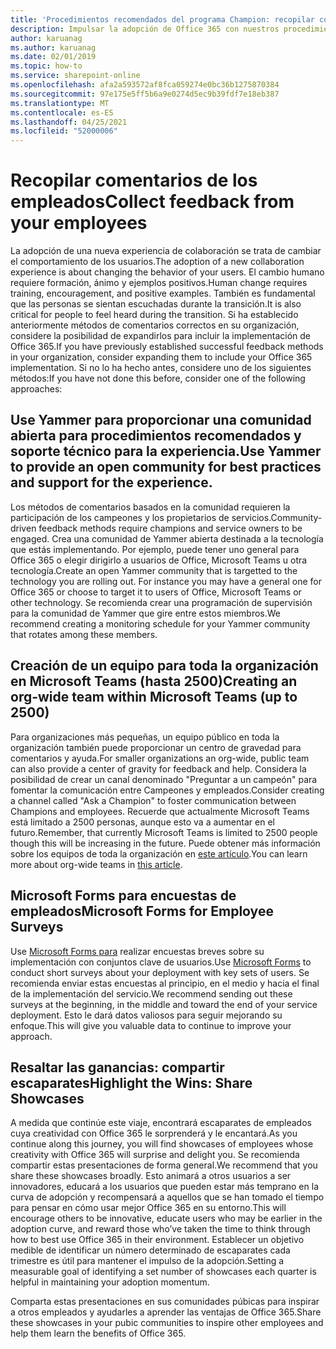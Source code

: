 ```yaml
---
title: 'Procedimientos recomendados del programa Champion: recopilar comentarios'
description: Impulsar la adopción de Office 365 con nuestros procedimientos recomendados del Programa de campeones
author: karuanag
ms.author: karuanag
ms.date: 02/01/2019
ms.topic: how-to
ms.service: sharepoint-online
ms.openlocfilehash: afa2a593572af8fca059274e0bc36b1275870384
ms.sourcegitcommit: 97e175e5ff5b6a9e0274d5ec9b39fdf7e18eb387
ms.translationtype: MT
ms.contentlocale: es-ES
ms.lasthandoff: 04/25/2021
ms.locfileid: "52000006"
---
```

# <a name="collect-feedback-from-your-employees"></a><span data-ttu-id="f6804-103">Recopilar comentarios de los empleados</span><span class="sxs-lookup"><span data-stu-id="f6804-103">Collect feedback from your employees</span></span>

<span data-ttu-id="f6804-104">La adopción de una nueva experiencia de colaboración se trata de cambiar el comportamiento de los usuarios.</span><span class="sxs-lookup"><span data-stu-id="f6804-104">The adoption of a new collaboration experience is about changing the behavior of your users.</span></span> <span data-ttu-id="f6804-105">El cambio humano requiere formación, ánimo y ejemplos positivos.</span><span class="sxs-lookup"><span data-stu-id="f6804-105">Human change requires training, encouragement, and positive examples.</span></span> <span data-ttu-id="f6804-106">También es fundamental que las personas se sientan escuchadas durante la transición.</span><span class="sxs-lookup"><span data-stu-id="f6804-106">It is also critical for people to feel heard during the transition.</span></span> <span data-ttu-id="f6804-107">Si ha establecido anteriormente métodos de comentarios correctos en su organización, considere la posibilidad de expandirlos para incluir la implementación de Office 365.</span><span class="sxs-lookup"><span data-stu-id="f6804-107">If you have previously established successful feedback methods in your organization, consider expanding them to include your Office 365 implementation.</span></span> <span data-ttu-id="f6804-108">Si no lo ha hecho antes, considere uno de los siguientes métodos:</span><span class="sxs-lookup"><span data-stu-id="f6804-108">If you have not done this before, consider one of the following approaches:</span></span>

## <a name="use-yammer-to-provide-an-open-community-for-best-practices-and-support-for-the-experience"></a><span data-ttu-id="f6804-109">Use Yammer para proporcionar una comunidad abierta para procedimientos recomendados y soporte técnico para la experiencia.</span><span class="sxs-lookup"><span data-stu-id="f6804-109">Use Yammer to provide an open community for best practices and support for the experience.</span></span>
<span data-ttu-id="f6804-110">Los métodos de comentarios basados en la comunidad requieren la participación de los campeones y los propietarios de servicios.</span><span class="sxs-lookup"><span data-stu-id="f6804-110">Community-driven feedback methods require champions and service owners to be engaged.</span></span> <span data-ttu-id="f6804-111">Crea una comunidad de Yammer abierta destinada a la tecnología que estás implementando.  Por ejemplo, puede tener uno general para Office 365 o elegir dirigirlo a usuarios de Office, Microsoft Teams u otra tecnología.</span><span class="sxs-lookup"><span data-stu-id="f6804-111">Create an open Yammer community that is targetted to the technology you are rolling out.  For instance you may have a general one for Office 365 or choose to target it to users of Office, Microsoft Teams or other technology.</span></span>  <span data-ttu-id="f6804-112">Se recomienda crear una programación de supervisión para la comunidad de Yammer que gire entre estos miembros.</span><span class="sxs-lookup"><span data-stu-id="f6804-112">We recommend creating a monitoring schedule for your Yammer community that rotates among these members.</span></span> 

## <a name="creating-an-org-wide-team-within-microsoft-teams-up-to-2500"></a><span data-ttu-id="f6804-113">Creación de un equipo para toda la organización en Microsoft Teams (hasta 2500)</span><span class="sxs-lookup"><span data-stu-id="f6804-113">Creating an org-wide team within Microsoft Teams (up to 2500)</span></span>
<span data-ttu-id="f6804-114">Para organizaciones más pequeñas, un equipo público en toda la organización también puede proporcionar un centro de gravedad para comentarios y ayuda.</span><span class="sxs-lookup"><span data-stu-id="f6804-114">For smaller organizations an org-wide, public team can also provide a center of gravity for feedback and help.</span></span>  <span data-ttu-id="f6804-115">Considera la posibilidad de crear un canal denominado "Preguntar a un campeón" para fomentar la comunicación entre Campeones y empleados.</span><span class="sxs-lookup"><span data-stu-id="f6804-115">Consider creating a channel called "Ask a Champion" to foster communication between Champions and employees.</span></span>  <span data-ttu-id="f6804-116">Recuerde que actualmente Microsoft Teams está limitado a 2500 personas, aunque esto va a aumentar en el futuro.</span><span class="sxs-lookup"><span data-stu-id="f6804-116">Remember, that currently Microsoft Teams is limited to 2500 people though this will be increasing in the future.</span></span> <span data-ttu-id="f6804-117">Puede obtener más información sobre los equipos de toda la organización en [este artículo](/microsoftteams/create-an-org-wide-team).</span><span class="sxs-lookup"><span data-stu-id="f6804-117">You can learn more about org-wide teams in [this article](/microsoftteams/create-an-org-wide-team).</span></span> 

## <a name="microsoft-forms-for-employee-surveys"></a><span data-ttu-id="f6804-118">Microsoft Forms para encuestas de empleados</span><span class="sxs-lookup"><span data-stu-id="f6804-118">Microsoft Forms for Employee Surveys</span></span>

<span data-ttu-id="f6804-119">Use [Microsoft Forms para](https://support.office.com/forms) realizar encuestas breves sobre su implementación con conjuntos clave de usuarios.</span><span class="sxs-lookup"><span data-stu-id="f6804-119">Use [Microsoft Forms](https://support.office.com/forms) to conduct short surveys about your deployment with key sets of users.</span></span>  <span data-ttu-id="f6804-120">Se recomienda enviar estas encuestas al principio, en el medio y hacia el final de la implementación del servicio.</span><span class="sxs-lookup"><span data-stu-id="f6804-120">We recommend sending out these surveys at the beginning, in the middle and toward the end of your service deployment.</span></span>  <span data-ttu-id="f6804-121">Esto le dará datos valiosos para seguir mejorando su enfoque.</span><span class="sxs-lookup"><span data-stu-id="f6804-121">This will give you valuable data to continue to improve your approach.</span></span>  

## <a name="highlight-the-wins-share-showcases"></a><span data-ttu-id="f6804-122">Resaltar las ganancias: compartir escaparates</span><span class="sxs-lookup"><span data-stu-id="f6804-122">Highlight the Wins: Share Showcases</span></span>
<span data-ttu-id="f6804-123">A medida que continúe este viaje, encontrará escaparates de empleados cuya creatividad con Office 365 le sorprenderá y le encantará.</span><span class="sxs-lookup"><span data-stu-id="f6804-123">As you continue along this journey, you will find showcases of employees whose creativity with Office 365 will surprise and delight you.</span></span> <span data-ttu-id="f6804-124">Se recomienda compartir estas presentaciones de forma general.</span><span class="sxs-lookup"><span data-stu-id="f6804-124">We recommend that you share these showcases broadly.</span></span> <span data-ttu-id="f6804-125">Esto animará a otros usuarios a ser innovadores, educará a los usuarios que pueden estar más temprano en la curva de adopción y recompensará a aquellos que se han tomado el tiempo para pensar en cómo usar mejor Office 365 en su entorno.</span><span class="sxs-lookup"><span data-stu-id="f6804-125">This will encourage others to be innovative, educate users who may be earlier in the adoption curve, and reward those who’ve taken the time to think through how to best use Office 365 in their environment.</span></span> <span data-ttu-id="f6804-126">Establecer un objetivo medible de identificar un número determinado de escaparates cada trimestre es útil para mantener el impulso de la adopción.</span><span class="sxs-lookup"><span data-stu-id="f6804-126">Setting a measurable goal of identifying a set number of showcases each quarter is helpful in maintaining your adoption momentum.</span></span>

<span data-ttu-id="f6804-127">Comparta estas presentaciones en sus comunidades púbicas para inspirar a otros empleados y ayudarles a aprender las ventajas de Office 365.</span><span class="sxs-lookup"><span data-stu-id="f6804-127">Share these showcases in your pubic communities to inspire other employees and help them learn the benefits of Office 365.</span></span>